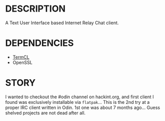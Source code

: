 # DESCRIPTION
A Text User Interface based Internet Relay Chat client.

# DEPENDENCIES
- [TermCL](https://www.github.com/RaphGL/TermCL)
- OpenSSL

# STORY
I wanted to checkout the #odin channel on hackint.org, and first client I found was exclusively installable via `flatpak`...
This is the 2nd try at a proper IRC client written in Odin.
1st one was about 7 months ago... Guess shelved projects are not dead after all.
